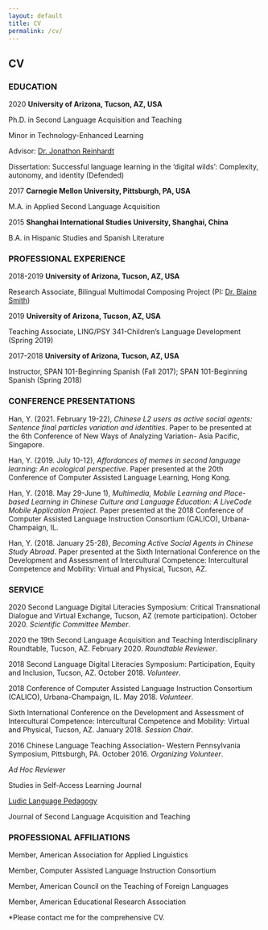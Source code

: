 ```yaml
---
layout: default
title: CV
permalink: /cv/
---
```

## CV

### EDUCATION

2020  **University of Arizona, Tucson, AZ, USA**

Ph.D. in Second Language Acquisition and Teaching

Minor in Technology-Enhanced Learning

Advisor: [Dr. Jonathon Reinhardt](https://english.arizona.edu/people/jonathon-s-reinhardt)

Dissertation: Successful language learning in the ‘digital wilds’: Complexity, autonomy, and identity (Defended)

2017  **Carnegie Mellon University, Pittsburgh, PA, USA**

M.A. in Applied Second Language Acquisition

2015  **Shanghai International Studies University, Shanghai, China**

B.A. in Hispanic Studies and Spanish Literature

### PROFESSIONAL EXPERIENCE

2018-2019  **University of Arizona, Tucson, AZ, USA**

Research Associate, Bilingual Multimodal Composing Project (PI: [Dr. Blaine Smith](https://www.coe.arizona.edu/blaine-e-smith))   

2019  **University of Arizona, Tucson, AZ, USA**

Teaching Associate, LING/PSY 341-Children’s Language Development (Spring 2019)

2017-2018  **University of Arizona, Tucson, AZ, USA**

Instructor, SPAN 101-Beginning Spanish (Fall 2017); SPAN 101-Beginning Spanish (Spring 2018)

### CONFERENCE PRESENTATIONS

Han, Y. (2021. February 19-22), *Chinese L2 users as active social agents: Sentence final particles variation and identities*. Paper to be presented at the 6th Conference of New Ways of Analyzing Variation- Asia Pacific, Singapore.

Han, Y. (2019. July 10-12), *Affordances of memes in second language learning: An ecological perspective*. Paper presented at the 20th Conference of Computer Assisted Language Learning, Hong Kong.

Han, Y. (2018. May 29-June 1), *Multimedia, Mobile Learning and Place-based Learning in Chinese Culture and Language Education: A LiveCode Mobile Application Project*. Paper presented at the 2018 Conference of Computer Assisted Language Instruction Consortium (CALICO), Urbana-Champaign, IL.

Han, Y. (2018. January 25-28), *Becoming Active Social Agents in Chinese Study Abroad*. Paper presented at the Sixth International Conference on the Development and Assessment of Intercultural Competence: Intercultural Competence and Mobility: Virtual and Physical, Tucson, AZ.

### SERVICE

2020 Second Language Digital Literacies Symposium: Critical Transnational Dialogue and Virtual Exchange, Tucson, AZ (remote participation). October 2020. *Scientific Committee Member*.

2020 the 19th Second Language Acquisition and Teaching Interdisciplinary Roundtable, Tucson, AZ. February 2020. *Roundtable Reviewer*.

2018 Second Language Digital Literacies Symposium: Participation, Equity and Inclusion, Tucson, AZ. October 2018. *Volunteer*.

2018 Conference of Computer Assisted Language Instruction Consortium (CALICO), Urbana-Champaign, IL. May 2018. *Volunteer*.

Sixth International Conference on the Development and Assessment of Intercultural Competence: Intercultural Competence and Mobility: Virtual and Physical, Tucson, AZ. January 2018. *Session Chair*.

2016 Chinese Language Teaching Association- Western Pennsylvania Symposium, Pittsburgh, PA. October 2016. *Organizing Volunteer*.

*Ad Hoc Reviewer*

Studies in Self-Access Learning Journal

[Ludic Language Pedagogy](https://www.llpjournal.org/2019/03/28/yiting-han.html)

Journal of Second Language Acquisition and Teaching

### PROFESSIONAL AFFILIATIONS

Member, American Association for Applied Linguistics

Member, Computer Assisted Language Instruction Consortium

Member, American Council on the Teaching of Foreign Languages

Member, American Educational Research Association

*Please contact me for the comprehensive CV.
